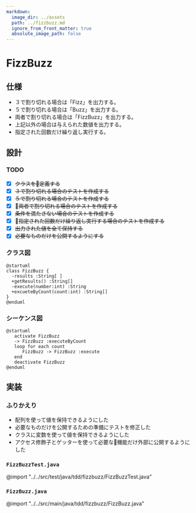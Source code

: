 ```yaml
---
markdown:
  image_dir: ../assets
  path: ../fizzbuzz.md
  ignore_from_front_matter: true
  absolute_image_path: false
---
```


# FizzBuzz
## 仕様
+ ３で割り切れる場合は「Fizz」を出力する。
+ ５で割り切れる場合は「Buzz」を出力する。
+ 両者で割り切れる場合は「FizzBuzz」を出力する。
+ 上記以外の場合は与えられた数値を出力する。
+ 指定された回数だけ繰り返し実行する。

## 設計
### TODO
+ [x] ~~クラスを定義する~~
+ [x] ~~３で割り切れる場合のテストを作成する~~
+ [x] ~~５で割り切れる場合のテストを作成する~~
+ [x] ~~両者で割り切れる場合のテストを作成する~~
+ [x] ~~条件を満たさない場合のテストを作成する~~
+ [x] ~~指定された回数だけ繰り返し実行する場合のテストを作成する~~
+ [x] ~~出力された値を全て保持する~~
+ [x] ~~必要なものだけを公開するようにする~~

### クラス図
```puml
@startuml
class FizzBuzz {
  -results :String[ ]
  +getResults() :String[]
  -execute(number:int) :String
  +excueteByCount(count:int) :String[]
}
@enduml
```
### シーケンス図
```puml
@startuml
   activate FizzBuzz
   -> FizzBuzz :executeByCount
   loop for each count
      FizzBuzz -> FizzBuzz :execute
   end
   deactivate FizzBuzz
@enduml
```

## 実装
### ふりかえり
+ 配列を使って値を保持できるようにした
+ 必要なものだけを公開するための準備にテストを修正した
+ クラスに変数を使って値を保持できるようにした
+ アクセス修飾子とゲッターを使って必要な機能だけ外部に公開するようにした

### `FizzBuzzTest.java`
@import "../../src/test/java/tdd/fizzbuzz/FizzBuzzTest.java"
### `FizzBuzz.java`
@import "../../src/main/java/tdd/fizzbuzz/FizzBuzz.java"

